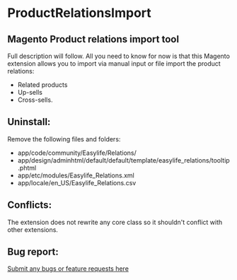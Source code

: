 ProductRelationsImport
======================

Magento Product relations import tool
------

Full description will follow.
All you need to know for now is that this Magento extension allows you to import via manual input or file import the product relations:
 - Related products  
 - Up-sells  
 - Cross-sells.  

Uninstall:
---------
Remove the following files and folders:  

 - app/code/community/Easylife/Relations/  
 - app/design/adminhtml/default/default/template/easylife_relations/tooltip.phtml  
 - app/etc/modules/Easylife_Relations.xml  
 - app/locale/en\_US/Easylife\_Relations.csv  

Conflicts:
--------
The extension does not rewrite any core class so it shouldn't conflict with other extensions.

Bug report:
--------
<a href="https://github.com/tzyganu/ProductRelationsImport/issues">Submit any bugs or feature requests here</a>
